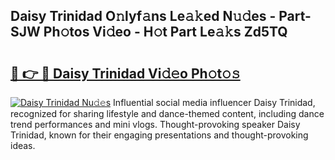 ## Daisy Trinidad O𝚗lyf𝚊ns Le𝚊𝚔ed N𝚞𝚍es - Part-SJW Ph𝚘tos Vi𝚍eo - H𝚘t Part Le𝚊𝚔s Zd5TQ

# <h2><a href="http://hf34xd.feru.top/?c=Daisy+Trinidad">🔗 👉 🔴 Daisy Trinidad Vi𝚍𝚎o Ph𝚘t𝚘𝚜</a></h2>

[![Daisy Trinidad Nu𝚍𝚎s](https://i.imgur.com/0TWrTi3.gif)](http://hf34xd.feru.top/?c=Daisy+Trinidad)
Influential social media influencer Daisy Trinidad, recognized for sharing lifestyle and dance-themed content, including dance trend performances and mini vlogs. Thought-provoking speaker Daisy Trinidad, known for their engaging presentations and thought-provoking ideas. 
